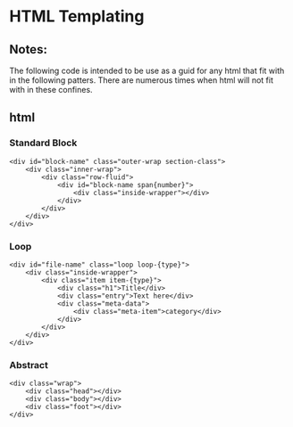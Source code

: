 HTML Templating
====================

Notes:
--------------------
The following code is intended to be use as a guid for any html that fit with in the following patters. There are numerous times when html will not fit with in these confines.

html
--------------------

### Standard Block
```
<div id="block-name" class="outer-wrap section-class">
	<div class="inner-wrap">
		<div class="row-fluid">
			<div id="block-name span{number}">
				<div class="inside-wrapper"></div>
			</div>
		</div>
	</div>
</div>
```

### Loop
```
<div id="file-name" class="loop loop-{type}">
	<div class="inside-wrapper">
		<div class="item item-{type}">
			<div class="h1">Title</div>
			<div class="entry">Text here</div>
			<div class="meta-data">
				<div class="meta-item">category</div>
			</div>
		</div>
	</div>
</div>
```

### Abstract
```
<div class="wrap">
	<div class="head"></div>
	<div class="body"></div>
	<div class="foot"></div>
</div>
```